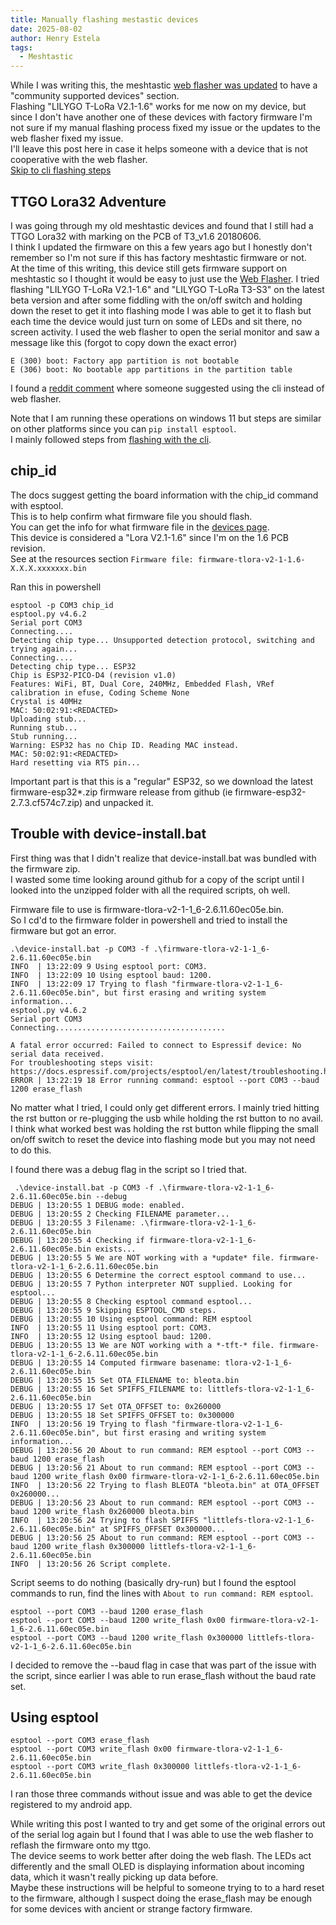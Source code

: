 ```yaml
---
title: Manually flashing mestastic devices
date: 2025-08-02
author: Henry Estela
tags:
  - Meshtastic
---
```

While I was writing this, the meshtastic [web flasher was updated](https://meshtastic.org/blog/updates-to-supported-hardware/#community-supported-devices) to have a "community supported devices" section.  
Flashing "LILYGO T-LoRa V2.1-1.6" works for me now on my device, but since I don't have another one of these devices with factory firmware I'm not sure if my manual flashing process fixed my issue or the updates to the web flasher fixed my issue.  
I'll leave this post here in case it helps someone with a device that is not cooperative with the web flasher.  
[Skip to cli flashing steps](#using-esptool)


## TTGO Lora32 Adventure
I was going through my old meshtastic devices and found that I still had a TTGO Lora32 with marking on the PCB of T3_v1.6 20180606.  
I think I updated the firmware on this a few years ago but I honestly  don't remember so I'm not sure if this has factory meshtastic firmware or not.  
At the time of this writing, this device still gets firmware support on meshtastic so I thought it would be easy to just use the [Web Flasher](https://flasher.meshtastic.org/).
I tried flashing "LILYGO T-LoRa V2.1-1.6" and "LILYGO T-LoRa T3-S3" on the latest beta version and after some fiddling with the on/off switch and holding down the reset to get it into flashing mode I was able to get it to flash but each time the device would just turn on some of LEDs and sit there, no screen activity.
I used the web flasher to open the serial monitor and saw a message like this (forgot to copy down the exact error)
```
E (300) boot: Factory app partition is not bootable
E (306) boot: No bootable app partitions in the partition table
```

I found a [reddit comment](https://www.reddit.com/r/meshtastic/comments/17qqhhu/comment/k8duy60/) where someone suggested using the cli instead of web flasher.  

Note that I am running these operations on windows 11 but steps are similar on other platforms since you can `pip install esptool`.  
I mainly followed steps from [flashing with the cli](https://meshtastic.org/docs/getting-started/flashing-firmware/esp32/cli-script/).  

## chip_id
The docs suggest getting the board information with the chip_id command with esptool.  
This is to help confirm what firmware file you should flash.  
You can get the info for what firmware file in the [devices page](https://meshtastic.org/docs/hardware/devices/lilygo/lora/).  
This device is considered a "Lora V2.1-1.6" since I'm on the 1.6 PCB revision.  
See at the resources section `Firmware file: firmware-tlora-v2-1-1.6-X.X.X.xxxxxxx.bin`

Ran this in powershell
```
esptool -p COM3 chip_id
esptool.py v4.6.2
Serial port COM3
Connecting....
Detecting chip type... Unsupported detection protocol, switching and trying again...
Connecting....
Detecting chip type... ESP32
Chip is ESP32-PICO-D4 (revision v1.0)
Features: WiFi, BT, Dual Core, 240MHz, Embedded Flash, VRef calibration in efuse, Coding Scheme None
Crystal is 40MHz
MAC: 50:02:91:<REDACTED>
Uploading stub...
Running stub...
Stub running...
Warning: ESP32 has no Chip ID. Reading MAC instead.
MAC: 50:02:91:<REDACTED>
Hard resetting via RTS pin...
```
Important part is that this is a "regular" ESP32, so we download the latest firmware-esp32*.zip firmware release from github (ie
firmware-esp32-2.7.3.cf574c7.zip) and unpacked it.

## Trouble with device-install.bat
First thing was that I didn't realize that device-install.bat was bundled with the firmware zip.  
I wasted some time looking around github for a copy of the script until I looked into the unzipped folder with all the required scripts, oh well.  

Firmware file to use is firmware-tlora-v2-1-1_6-2.6.11.60ec05e.bin.  
So I cd'd to the firmware folder in powershell and tried to install the firmware but got an error.
```
.\device-install.bat -p COM3 -f .\firmware-tlora-v2-1-1_6-2.6.11.60ec05e.bin
INFO  | 13:22:09 9 Using esptool port: COM3.
INFO  | 13:22:09 10 Using esptool baud: 1200.
INFO  | 13:22:09 17 Trying to flash "firmware-tlora-v2-1-1_6-2.6.11.60ec05e.bin", but first erasing and writing system information...
esptool.py v4.6.2
Serial port COM3
Connecting......................................

A fatal error occurred: Failed to connect to Espressif device: No serial data received.
For troubleshooting steps visit: https://docs.espressif.com/projects/esptool/en/latest/troubleshooting.html
ERROR | 13:22:19 18 Error running command: esptool --port COM3 --baud 1200 erase_flash
```
No matter what I tried, I could only get different errors. I mainly tried hitting the rst button or re-plugging the usb while holding the rst button to no avail.  
I think what worked best was holding the rst button while flipping the small on/off switch to reset the device into flashing mode but you may not need to do this.  

I found there was a debug flag in the script so I tried that.
```
 .\device-install.bat -p COM3 -f .\firmware-tlora-v2-1-1_6-2.6.11.60ec05e.bin --debug
DEBUG | 13:20:55 1 DEBUG mode: enabled.
DEBUG | 13:20:55 2 Checking FILENAME parameter...
DEBUG | 13:20:55 3 Filename: .\firmware-tlora-v2-1-1_6-2.6.11.60ec05e.bin
DEBUG | 13:20:55 4 Checking if firmware-tlora-v2-1-1_6-2.6.11.60ec05e.bin exists...
DEBUG | 13:20:55 5 We are NOT working with a *update* file. firmware-tlora-v2-1-1_6-2.6.11.60ec05e.bin
DEBUG | 13:20:55 6 Determine the correct esptool command to use...
DEBUG | 13:20:55 7 Python interpreter NOT supplied. Looking for esptool...
DEBUG | 13:20:55 8 Checking esptool command esptool...
DEBUG | 13:20:55 9 Skipping ESPTOOL_CMD steps.
DEBUG | 13:20:55 10 Using esptool command: REM esptool
INFO  | 13:20:55 11 Using esptool port: COM3.
INFO  | 13:20:55 12 Using esptool baud: 1200.
DEBUG | 13:20:55 13 We are NOT working with a *-tft-* file. firmware-tlora-v2-1-1_6-2.6.11.60ec05e.bin
DEBUG | 13:20:55 14 Computed firmware basename: tlora-v2-1-1_6-2.6.11.60ec05e.bin
DEBUG | 13:20:55 15 Set OTA_FILENAME to: bleota.bin
DEBUG | 13:20:55 16 Set SPIFFS_FILENAME to: littlefs-tlora-v2-1-1_6-2.6.11.60ec05e.bin
DEBUG | 13:20:55 17 Set OTA_OFFSET to: 0x260000
DEBUG | 13:20:55 18 Set SPIFFS_OFFSET to: 0x300000
INFO  | 13:20:56 19 Trying to flash "firmware-tlora-v2-1-1_6-2.6.11.60ec05e.bin", but first erasing and writing system information...
DEBUG | 13:20:56 20 About to run command: REM esptool --port COM3 --baud 1200 erase_flash
DEBUG | 13:20:56 21 About to run command: REM esptool --port COM3 --baud 1200 write_flash 0x00 firmware-tlora-v2-1-1_6-2.6.11.60ec05e.bin
INFO  | 13:20:56 22 Trying to flash BLEOTA "bleota.bin" at OTA_OFFSET 0x260000...
DEBUG | 13:20:56 23 About to run command: REM esptool --port COM3 --baud 1200 write_flash 0x260000 bleota.bin
INFO  | 13:20:56 24 Trying to flash SPIFFS "littlefs-tlora-v2-1-1_6-2.6.11.60ec05e.bin" at SPIFFS_OFFSET 0x300000...
DEBUG | 13:20:56 25 About to run command: REM esptool --port COM3 --baud 1200 write_flash 0x300000 littlefs-tlora-v2-1-1_6-2.6.11.60ec05e.bin
INFO  | 13:20:56 26 Script complete.
```


Script seems to do nothing (basically dry-run) but I found the esptool commands to run, find the lines with `About to run command: REM esptool`.
```
esptool --port COM3 --baud 1200 erase_flash
esptool --port COM3 --baud 1200 write_flash 0x00 firmware-tlora-v2-1-1_6-2.6.11.60ec05e.bin
esptool --port COM3 --baud 1200 write_flash 0x300000 littlefs-tlora-v2-1-1_6-2.6.11.60ec05e.bin
```
I decided to remove the --baud flag in case that was part of the issue with the script, since earlier I was able to run erase_flash without the baud rate set.

## Using esptool
```
esptool --port COM3 erase_flash
esptool --port COM3 write_flash 0x00 firmware-tlora-v2-1-1_6-2.6.11.60ec05e.bin
esptool --port COM3 write_flash 0x300000 littlefs-tlora-v2-1-1_6-2.6.11.60ec05e.bin
```
I ran those three commands without issue and was able to get the device registered to my android app.  

While writing this post I wanted to try and get some of the original errors out of the serial log again but I found that I was able to use the web flasher to reflash the firmware onto my ttgo.  
The device seems to work better after doing the web flash. The LEDs act differently and the small OLED is displaying information about incoming data, which it wasn't really picking up data before.  
Maybe these instructions will be helpful to someone trying to to a hard reset to the firmware, although I suspect doing the erase_flash may be enough for some devices with ancient or strange factory firmware.  

